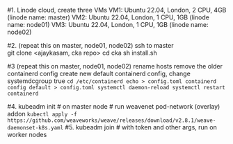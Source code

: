 #1. Linode cloud, create three VMs
   VM1: Ubuntu 22.04, London, 2 CPU, 4GB (linode name: master)
   VM2: Ubuntu 22.04, London, 1 CPU, 1GB (linode name: node01)
   VM3: Ubuntu 22.04, London, 1 CPU, 1GB (linode name: node02)

#2. (repeat this on master, node01, node02)
    ssh to master  
    git clone <ajaykasam, cka repo>
    cd cka
    sh install.sh

#3  (repeat this on master, node01, node02)
    rename hosts 
    remove the older containerd config
    create new default containerd config, change systemdcgroup true
    ```
    cd /etc/containerd
    echo > config.toml
    containerd config default > config.toml
    systemctl daemon-reload
    systemctl restart containerd
    ```

 #4. kubeadm init # on master node
     # run weavenet pod-network (overlay) addon
     ```
     kubectl apply -f https://github.com/weaveworks/weave/releases/download/v2.8.1/weave-daemonset-k8s.yaml
     ```
 #5. kubeadm join # with token and other args, run on worker nodes



    
